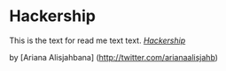 # Hackership 

This is the text for read me text text.
[*Hackership*](http://hackership.co)

by [Ariana Alisjahbana] (http://twitter.com/arianaalisjahb)